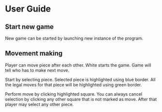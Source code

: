User Guide
==========

Start new game
--------------

New game can be started by launching new instance of the program.

Movement making
---------------

Player can move piece after each other. White starts the game. Game will tell who
has to make next move.

Start by selecting piece. Selected piece is highlighted using blue border. All the
legal moves for that piece will be highlighted using green border.

Perform move by clicking highlighted square. You can always cancel selection
by clicking any other square that is not marked as move. After that player may select
any other piece.

